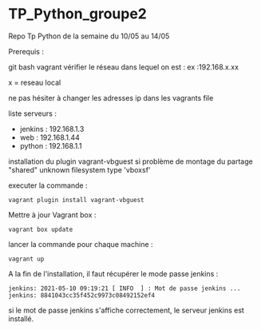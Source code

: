 # TP_Python_groupe2
Repo Tp Python de la semaine du 10/05 au 14/05


Prerequis : 

git bash
vagrant 
vérifier le réseau dans lequel on est : ex :192.168.x.xx

x = reseau local 

ne pas hésiter à changer les adresses ip dans les vagrants file 

liste serveurs : 

- jenkins : 192.168.1.3
- web : 192.168.1.44
- python : 192.168.1.1



installation du plugin vagrant-vbguest si problème de montage du partage "shared"
unknown filesystem type 'vboxsf'

executer la commande :
```console
vagrant plugin install vagrant-vbguest
```

Mettre à jour Vagrant box : 

```console
vagrant box update
```

lancer la commande pour chaque machine : 

```console
vagrant up
```


A la fin de l'installation, il faut récupérer le mode passe jenkins : 
```console
jenkins: 2021-05-10 09:19:21 [ INFO  ] : Mot de passe jenkins ...
jenkins: 8841043cc35f452c9973c08492152ef4
```

si le mot de passe jenkins s'affiche correctement, le serveur jenkins est installé.

